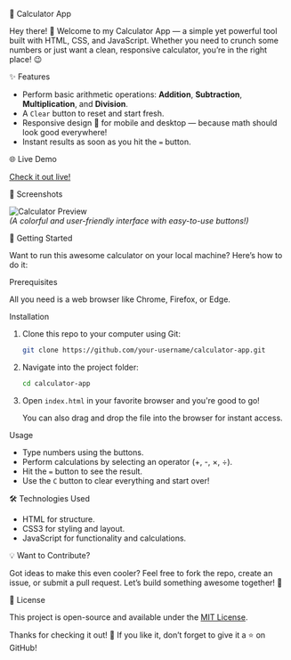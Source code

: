 🔢 Calculator App

Hey there! 👋 Welcome to my Calculator App — a simple yet powerful tool built with HTML, CSS, and JavaScript. Whether you need to crunch some numbers or just want a clean, responsive calculator, you’re in the right place! 😉

✨ Features

- Perform basic arithmetic operations: **Addition**, **Subtraction**, **Multiplication**, and **Division**.
- A `Clear` button to reset and start fresh.
- Responsive design 📱 for mobile and desktop — because math should look good everywhere!
- Instant results as soon as you hit the `=` button.

🌐 Live Demo

[Check it out live!](https://segniko.github.io/Calculator/)

📸 Screenshots

![Calculator Preview](./Screenshot%202024-10-21%20233252.png)  
_(A colorful and user-friendly interface with easy-to-use buttons!)_

🚀 Getting Started

Want to run this awesome calculator on your local machine? Here’s how to do it:

Prerequisites

All you need is a web browser like Chrome, Firefox, or Edge.

Installation

1. Clone this repo to your computer using Git:

   ```bash
   git clone https://github.com/your-username/calculator-app.git
   ```

2. Navigate into the project folder:

   ```bash
   cd calculator-app
   ```

3. Open `index.html` in your favorite browser and you're good to go!

   You can also drag and drop the file into the browser for instant access.

Usage

- Type numbers using the buttons.
- Perform calculations by selecting an operator (+, -, ×, ÷).
- Hit the `=` button to see the result.
- Use the `C` button to clear everything and start over!

🛠 Technologies Used

- HTML for structure.
- CSS3 for styling and layout.
- JavaScript for functionality and calculations.

💡 Want to Contribute?

Got ideas to make this even cooler? Feel free to fork the repo, create an issue, or submit a pull request. Let’s build something awesome together! 🚀

📄 License

This project is open-source and available under the [MIT License](LICENSE).

Thanks for checking it out! 🙌 If you like it, don’t forget to give it a ⭐ on GitHub!
